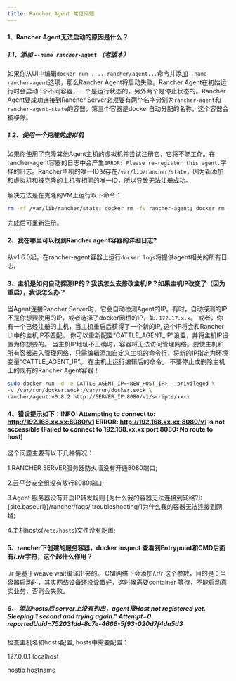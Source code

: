 ```yaml
---
title: Rancher Agent 常见问题
---
```


#### 1、Rancher Agent无法启动的原因是什么？

##### 1.1、添加 `--name rancher-agent` （老版本）

如果你从UI中编辑`docker run .... rancher/agent...`命令并添加`--name rancher-agent`选项，那么Rancher Agent将启动失败。Rancher Agent在初始运行时会启动3个不同容器，一个是运行状态的，另外两个是停止状态的。Rancher Agent要成功连接到Rancher Server必须要有两个名字分别为`rancher-agent`和`rancher-agent-state`的容器，第三个容器是docker自动分配的名称，这个容器会被移除。

##### 1.2、使用一个克隆的虚拟机

如果你使用了克隆其他Agent主机的虚拟机并尝试注册它，它将不能工作。在rancher-agent容器的日志中会产生`ERROR: Please re-register this agent.`字样的日志。Rancher主机的唯一ID保存在`/var/lib/rancher/state`，因为新添加和虚拟机和被克隆的主机有相同的唯一ID，所以导致无法注册成功。

解决方法是在克隆的VM上运行以下命令： 

```bash
rm -rf /var/lib/rancher/state; docker rm -fv rancher-agent; docker rm -fv rancher-agent-state
```
完成后可重新注册。

#### 2、我在哪里可以找到Rancher agent容器的详细日志?

从v1.6.0起，在rancher-agent容器上运行`docker logs`将提供agent相关的所有日志。

#### 3、主机是如何自动探测IP的？我该怎么去修改主机IP？如果主机IP改变了（因为重启），我该怎么办？

当Agent连接Rancher Server时，它会自动检测Agent的IP。有时，自动探测的IP不是你想要使用的IP，或者选择了docker网桥的IP，如. `172.17.x.x`。
或者，你有一个已经注册的主机，当主机重启后获得了一个新的IP, 这个IP将会和Rancher UI中的主机IP不匹配。
你可以重新配置“CATTLE_AGENT_IP”设置，并将主机IP设置为你想要的。
当主机IP地址不正确时，容器将无法访问管理网络。要使主机和所有容器进入管理网络，只需编辑添加自定义主机的命令行，将新的IP指定为环境变量“CATTLE_AGENT_IP”。 在主机上运行编辑后的命令。 不要停止或删除主机上的现有的Rancher Agent容器！

```bash
sudo docker run -d -e CATTLE_AGENT_IP=<NEW_HOST_IP> --privileged \
-v /var/run/docker.sock:/var/run/docker.sock \
rancher/agent:v0.8.2 http://SERVER_IP:8080/v1/scripts/xxxx
```

#### 4、错误提示如下：INFO: Attempting to connect to: http://192.168.xx.xx:8080/v1    ERROR: http://192.168.xx.xx:8080/v1 is not accessible (Failed to connect to 192.168.xx.xx port 8080: No route to host)


这个问题主要有以下几种情况：

1.RANCHER SERVER服务器防火墙没有开通8080端口;

2.云平台安全组没有放行8080端口;

3.Agent 服务器没有开启IP转发规则 [为什么我的容器无法连接到网络?]:{site.baseurl}}/rancher/faqs/
troubleshooting/1为什么我的容器无法连接到网络;

4.主机hosts(`/etc/hosts`)文件没有配置;


#### 5、rancher下创建的服务容器，docker inspect 查看到Entrypoint和CMD后面有/.r/r字符，这个起什么作用？

./r 是基于weave wait编译出来的。
CNI网络下会添加/.r/r  这个参数，目的是：当容器启动时，其实网络设备还没设置好，这时候需要container 等待，不能启动真实业务，否则会失败。

##### 6、 添加hosts后 server上没有列出，agent报Host not registered yet. Sleeping 1 second and trying again." Attempt=0 reportedUuid=752031dd-8c7e-4666-5f93-020d7f4da5d3

检查主机名和hosts配置, hosts中需要配置：

127.0.0.1 localhost

hostip  hostname 
